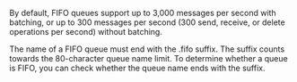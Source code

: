 By default, FIFO queues support up to 3,000 messages per second with batching, or up to 300 messages per second (300 send, receive, or delete operations per second) without batching. 

The name of a FIFO queue must end with the .fifo suffix. The suffix counts towards the 80-character queue name limit. To determine whether a queue is FIFO, you can check whether the queue name ends with the suffix.